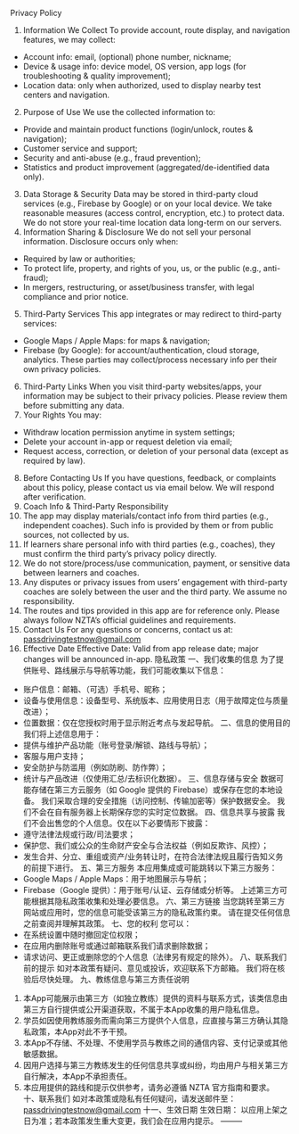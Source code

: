 Privacy Policy
1. Information We Collect
To provide account, route display, and navigation features, we may collect:
- 	Account info: email, (optional) phone number, nickname;
- 	Device & usage info: device model, OS version, app logs (for troubleshooting & quality improvement);
- 	Location data: only when authorized, used to display nearby test centers and navigation.
2. Purpose of Use
We use the collected information to:
- 	Provide and maintain product functions (login/unlock, routes & navigation);
- 	Customer service and support;
- 	Security and anti-abuse (e.g., fraud prevention);
- 	Statistics and product improvement (aggregated/de-identified data only).
3. Data Storage & Security
Data may be stored in third-party cloud services (e.g., Firebase by Google) or on your local device.
We take reasonable measures (access control, encryption, etc.) to protect data.
We do not store your real-time location data long-term on our servers.
4. Information Sharing & Disclosure
We do not sell your personal information. Disclosure occurs only when:
- 	Required by law or authorities;
- 	To protect life, property, and rights of you, us, or the public (e.g., anti-fraud);
- 	In mergers, restructuring, or asset/business transfer, with legal compliance and prior notice.
5. Third-Party Services
This app integrates or may redirect to third-party services:
- 	Google Maps / Apple Maps: for maps & navigation;
- 	Firebase (by Google): for account/authentication, cloud storage, analytics.
These parties may collect/process necessary info per their own privacy policies.
6. Third-Party Links
When you visit third-party websites/apps, your information may be subject to their privacy policies.
Please review them before submitting any data.
7. Your Rights
You may:
- 	Withdraw location permission anytime in system settings;
- 	Delete your account in-app or request deletion via email;
- 	Request access, correction, or deletion of your personal data (except as required by law).
8. Before Contacting Us
If you have questions, feedback, or complaints about this policy, please contact us via email below.
We will respond after verification.
9. Coach Info & Third-Party Responsibility
1.	The app may display materials/contact info from third parties (e.g., independent coaches). Such info is provided by them or from public sources, not collected by us.
2.	If learners share personal info with third parties (e.g., coaches), they must confirm the third party’s privacy policy directly.
3.	We do not store/process/use communication, payment, or sensitive data between learners and coaches.
4.	Any disputes or privacy issues from users’ engagement with third-party coaches are solely between the user and the third party. We assume no responsibility.
5.	The routes and tips provided in this app are for reference only. Please always follow NZTA’s official guidelines and requirements.
10. Contact Us
For any questions or concerns, contact us at: passdrivingtestnow@gmail.com
11. Effective Date
Effective Date: Valid from app release date; major changes will be announced in-app.
隐私政策
一、我们收集的信息
为了提供账号、路线展示与导航等功能，我们可能收集以下信息：
- 	账户信息：邮箱、（可选）手机号、昵称；
- 	设备与使用信息：设备型号、系统版本、应用使用日志（用于故障定位与质量改进）；
- 	位置数据：仅在您授权时用于显示附近考点与发起导航。
二、信息的使用目的
我们将上述信息用于：
- 	提供与维护产品功能（账号登录/解锁、路线与导航）；
- 	客服与用户支持；
- 	安全防护与防滥用（例如防刷、防作弊）；
- 	统计与产品改进（仅使用汇总/去标识化数据）。
三、信息存储与安全
数据可能存储在第三方云服务（如 Google 提供的 Firebase）或保存在您的本地设备。
我们采取合理的安全措施（访问控制、传输加密等）保护数据安全。
我们不会在自有服务器上长期保存您的实时定位数据。
四、信息共享与披露
我们不会出售您的个人信息。仅在以下必要情形下披露：
- 	遵守法律法规或行政/司法要求；
- 	保护您、我们或公众的生命财产安全与合法权益（例如反欺诈、风控）；
- 	发生合并、分立、重组或资产/业务转让时，在符合法律法规且履行告知义务的前提下进行。
五、第三方服务
本应用集成或可能跳转以下第三方服务：
- 	Google Maps / Apple Maps：用于地图展示与导航；
- 	Firebase（Google 提供）：用于账号/认证、云存储或分析等。
上述第三方可能根据其隐私政策收集和处理必要信息。
六、第三方链接
当您跳转至第三方网站或应用时，您的信息可能受该第三方的隐私政策约束。
请在提交任何信息之前查阅并理解其政策。
七、您的权利
您可以：
- 	在系统设置中随时撤回定位权限；
- 	在应用内删除账号或通过邮箱联系我们请求删除数据；
- 	请求访问、更正或删除您的个人信息（法律另有规定的除外）。
八、联系我们前的提示
如对本政策有疑问、意见或投诉，欢迎联系下方邮箱。
我们将在核验后尽快处理。
九、教练信息与第三方责任说明
1.	本App可能展示由第三方（如独立教练）提供的资料与联系方式，该类信息由第三方自行提供或公开渠道获取，不属于本App收集的用户隐私信息。
2.	学员如因使用教练服务而需向第三方提供个人信息，应直接与第三方确认其隐私政策，本App对此不予干预。
3.	本App不存储、不处理、不使用学员与教练之间的通信内容、支付记录或其他敏感数据。
4.	因用户选择与第三方教练发生的任何信息共享或纠纷，均由用户与相关第三方自行解决，本App不承担责任。
5.	本应用提供的路线和提示仅供参考，请务必遵循 NZTA 官方指南和要求。
十、联系我们
如对本政策或隐私有任何疑问，请发送邮件至：passdrivingtestnow@gmail.com
十一、生效日期
生效日期： 以应用上架之日为准；若本政策发生重大变更，我们会在应用内提示。
⸻
